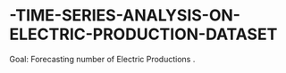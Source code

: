 # -TIME-SERIES-ANALYSIS-ON-ELECTRIC-PRODUCTION-DATASET
Goal: Forecasting number of Electric Productions .
